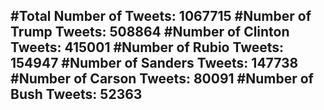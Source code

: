 #Total Number of Tweets: 1067715 
#Number of Trump Tweets: 508864
#Number of Clinton Tweets: 415001
#Number of Rubio Tweets: 154947
#Number of Sanders Tweets: 147738
#Number of Carson Tweets: 80091
#Number of Bush Tweets: 52363
---
